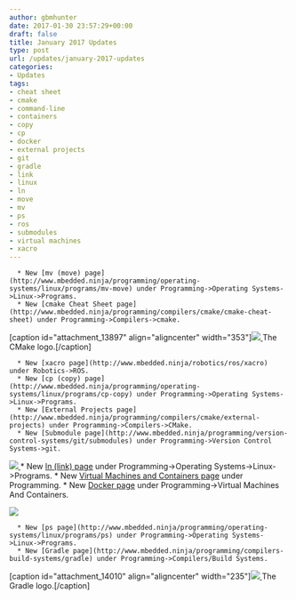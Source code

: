 ```yaml
---
author: gbmhunter
date: 2017-01-30 23:57:29+00:00
draft: false
title: January 2017 Updates
type: post
url: /updates/january-2017-updates
categories:
- Updates
tags:
- cheat sheet
- cmake
- command-line
- containers
- copy
- cp
- docker
- external projects
- git
- gradle
- link
- linux
- ln
- move
- mv
- ps
- ros
- submodules
- virtual machines
- xacro
---
```



	  * New [mv (move) page](http://www.mbedded.ninja/programming/operating-systems/linux/programs/mv-move) under Programming->Operating Systems->Linux->Programs.
	  * New [cmake Cheat Sheet page](http://www.mbedded.ninja/programming/compilers/cmake/cmake-cheat-sheet) under Programming->Compilers->cmake.  

  

[caption id="attachment_13897" align="aligncenter" width="353"][![](http://blog.mbedded.ninja/wp-content/uploads/2016/12/cmake-logo.png)
](http://blog.mbedded.ninja/wp-content/uploads/2016/12/cmake-logo.png) The CMake logo.[/caption]  

  


	  * New [xacro page](http://www.mbedded.ninja/robotics/ros/xacro) under Robotics->ROS.
	  * New [cp (copy) page](http://www.mbedded.ninja/programming/operating-systems/linux/programs/cp-copy) under Programming->Operating Systems->Linux->Programs.
	  * New [External Projects page](http://www.mbedded.ninja/programming/compilers/cmake/external-projects) under Programming->Compilers->CMake.
	  * New [Submodule page](http://www.mbedded.ninja/programming/version-control-systems/git/submodules) under Programming->Version Control Systems->git.  

  

[![](http://blog.mbedded.ninja/wp-content/uploads/2017/01/russian-dolls.jpeg)
](http://blog.mbedded.ninja/wp-content/uploads/2017/01/russian-dolls.jpeg)
	  * New [ln (link) page](http://www.mbedded.ninja/programming/operating-systems/linux/programs/ln-link) under Programming->Operating Systems->Linux->Programs.
	  * New [Virtual Machines and Containers page](http://www.mbedded.ninja/programming/general/virtual-machines-and-containers) under Programming.
	  * New [Docker page](http://www.mbedded.ninja/?page_id=13984&preview=true) under Programming->Virtual Machines And Containers.  

  

[![](http://blog.mbedded.ninja/wp-content/uploads/2017/01/docker-logo.png)
](http://blog.mbedded.ninja/wp-content/uploads/2017/01/docker-logo.png)  

  


	  * New [ps page](http://www.mbedded.ninja/programming/operating-systems/linux/programs/ps) under Programming->Operating Systems->Linux->Programs.
	  * New [Gradle page](http://www.mbedded.ninja/programming/compilers-build-systems/gradle) under Programming->Compilers/Build Systems.  

  

[caption id="attachment_14010" align="aligncenter" width="235"][![](http://blog.mbedded.ninja/wp-content/uploads/2017/01/gradlephant-gradle-logo-v2.png)
](http://blog.mbedded.ninja/wp-content/uploads/2017/01/gradlephant-gradle-logo-v2.png) The Gradle logo.[/caption]

